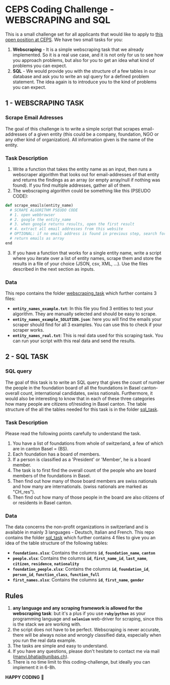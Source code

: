 # CEPS Coding Challenge - WEBSCRAPING and SQL
This is a small challenge set for all applicants that would like to apply to [this open position at CEPS](https://jobs.unibas.ch/offene-stellen/junior-developer/f4835ec8-936c-4ed2-a953-d720740f92cc). 
We have two small tasks for you:
1. **Webscraping** - It is a simple webscraping task that we already implemented. So it is a real use case, and it is not only for us to see how you approach problems, but also for you to get an idea what kind of problems you can expect. 
2. **SQL** - We would provide you with the structure of a few tables in our database and ask you to write an sql query for a defined problem statement. The idea again is to introduce you to the kind of problems you can expect.

## 1 - WEBSCRAPING TASK

### Scrape Email Adresses
The goal of this challenge is to write a simple script that scrapes email-addresses of a given entity (this could be a company, foundation, NGO or any other kind of organization). All information given is the name of the entity.

### Task Description
1. Write a function that takes the entity name as an input, then runs a webscraper algorithm that looks out for email-addresses of that entity and returns the findings as an array (or empty array/null if nothing was found). If you find multiple addresses, gather all of them.
2. The webscraping algorithm could be something like this (PSEUDO CODE): 
```python
def scrape_emails(entity_name)
  # SCRAPE ALGORITHM PSEUDO CODE
  # 1. open webbrowser
  # 2. google the entity_name
  # 3. when google returns results, open the first result
  # 4. extract all email addresses from this website
  # OPTIONAL: if no email address is found in previous step, search for a contacts page, click on it, and redo step 4.
  # return emails as array
end
```
3. If you have a function that works for a single entity name, write a script where you iterate over a list of entity names, scrape them and store the results in a file of your choice (JSON, csv, XML, ...). Use the files described in the next section as inputs.

### Data
This repo contains the folder [webscraping_task](/webscraping_task) which further contains 3 files:
- **`entity_names_example.txt`**: In this file you find 3 entities to test your algorithm. They are manually selected and should be easy to scrape.
- **`entity_names_example_SOLUTION.json`**: here you will find the emails your scraper should find for all 3 examples. You can use this to check if your scraper works.
- **`entity_names_real.txt`**: This is real data used for this scraping task. You can run your script with this real data and send the results. 



## 2 - SQL TASK

### SQL query 
The goal of this task is to write an SQL query that gives the count of number the people in the foundation board of all the foundations in Basel canton- overall count, international candidates, swiss nationals. Furthermore, it would also be interesting to know that in each of these three categories how many people are citizens of/residing in Basel canton.
The table structure of the all the tables needed for this task is in the folder [sql_task](/sql_task).

### Task Description
Please read the following points carefully to understand the task.
1. You have a list of foundations from whole of switzerland, a few of which are in canton Basel = (BS).
2. Each foundation has a board of members.
3. If a person is classified as a 'President' or 'Member', he is a board member.
4. The task is to first find the overall count of the people who are board members of the foundations in Basel.
5. Then find out how many of those board members are swiss nationals and how many are internationals. (swiss nationals are marked as "CH_res").
6. Then find out how many of those people in the board are also citizens of or residents in Basel canton. 

### Data
The data concerns the non-profit organizations in switzerland and is available in mainly 3 languages - Deutsch, Italian and French. This repo contains the folder [sql_task](/sql_task) which further contains 4 files to give you an idea of the table structure of the following tables:
- **`foundations.xlsx`**: Contains the columns **`id`**, **`foundation_name`**, **`canton`**
- **`people.xlsx`**: Contains the columns **`id`**, **`first_name_id`**, **`last_name`**, **`citizen`**, **`residence`**, **`nationality`** 
- **`foundation_people.xlsx`**: Contains the columns **`id`**, **`foundation_id`**, **`person_id`**, **`function_class`**, **`function_full`**
- **`first_names.xlsx`**: Contains the columns **`id`**, **`first_name`**, **`gender`**



## Rules
1. **any language and any scraping framework is allowed for the webscraping task**: but it's a plus if you use **`ruby`**/**`python`** as your programming language and **`selenium`** web-driver for scraping, since this is the stack we are working with. 
2. the script does not have to be perfect. Webscraping is never accurate, there will be always noise and wrongly classified data, especially when you run the real data example.
3. The tasks are simple and easy to understand.
4. If you have any questions, please don't hesitate to contact me via mail (manvi.bhatia@unibas.ch).
5. There is no time limit to this coding-challenge, but ideally you can implement it in 6-8h. 

**HAPPY CODING** 🚀
